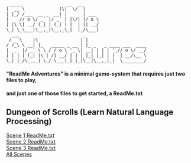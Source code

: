 
```
 _____                 __  __ 
|  __ \             |\|  \/  |
| |_/ /___  __ _  __| |      | ___ 
|    // o \/ _` |/ _` | |\/| |/ o \
| |\ \| __/ (_| | (_| | |  | || __/
\_| \_\___|\__,_|\__,_\_|  |_/\___|
  ___                        _ 
 / _ \    |\                | |
/ /_\ \ __| |_   _____ _ __ | |_ _   _ ____ ___  ____
|  _  |/ _` \ \ / / o \ '_ \| __| | | | '_// o \/ __/
| | | | (_| |\ | /| __/ | | | |_| |_| | |  | __/\__ \
\_| |_/\__,_| \_/ \___|_| |_|\__|\__,_|_|  \________/
```




#### "ReadMe Adventures" is a minimal game-system that requires just two files to play, 
#### and just one of those files to get started, a ReadMe.txt 

## Dungeon of Scrolls (Learn Natural Language Processing)
[Scene 1 ReadMe.txt](https://raw.githubusercontent.com/lineality/ReadMe_Adventures/master/Learn_NLP__Dungeon_of_Scrolls/scene_01/ReadMe.txt)  
[Scene 2 ReadMe.txt](https://raw.githubusercontent.com/lineality/ReadMe_Adventures/master/Learn_NLP__Dungeon_of_Scrolls/scene_02/ReadMe.txt)  
[Scene 3 ReadMe.txt](https://raw.githubusercontent.com/lineality/ReadMe_Adventures/master/Learn_NLP__Dungeon_of_Scrolls/scene_03/ReadMe.txt)  
[All Scenes](https://github.com/lineality/ReadMe_Adventures/tree/master/Learn_NLP__Dungeon_of_Scrolls)  



